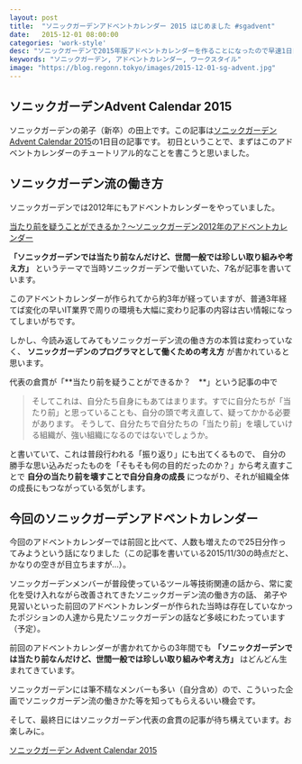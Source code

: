 ```yaml
---
layout: post
title:  "ソニックガーデンアドベントカレンダー 2015 はじめました #sgadvent"
date:   2015-12-01 08:00:00
categories: 'work-style'
desc: "ソニックガーデンで2015年版アドベントカレンダーを作ることになったので早速1日目の記事を書いてみました。今回はこのカレンダーのチュートリアル的記事です。"
keywords: "ソニックガーデン, アドベントカレンダー, ワークスタイル"
image: "https://blog.regonn.tokyo/images/2015-12-01-sg-advent.jpg"
---
```


<amp-img src="https://blog.regonn.tokyo/images/2015-12-01-sg-advent.jpg" alt="クリスマス" width="670px" height="480px" layout="responsive" ></amp-img>

## ソニックガーデンAdvent Calendar 2015

ソニックガーデンの弟子（新卒）の田上です。この記事は[ソニックガーデン Advent Calendar 2015](http://www.adventar.org/calendars/855)の1日目の記事です。
初日ということで、まずはこのアドベントカレンダーのチュートリアル的なことを書こうと思いました。

## ソニックガーデン流の働き方

ソニックガーデンでは2012年にもアドベントカレンダーをやっていました。

[当たり前を疑うことができるか？〜ソニックガーデン2012年のアドベントカレンダー](http://kuranuki.sonicgarden.jp/2012/12/sgadvent.html)

**「ソニックガーデンでは当たり前なんだけど、世間一般では珍しい取り組みや考え方」** というテーマで当時ソニックガーデンで働いていた、7名が記事を書いています。

このアドベントカレンダーが作られてから約3年が経っていますが、普通3年経てば変化の早いIT業界で周りの環境も大幅に変わり記事の内容は古い情報になってしまいがちです。

しかし、今読み返してみてもソニックガーデン流の働き方の本質は変わっていなく、 **ソニックガーデンのプログラマとして働くための考え方** が書かれていると思います。

代表の倉貫が「**当たり前を疑うことができるか？　**」という記事の中で

> そしてこれは、自分たち自身にもあてはまります。すでに自分たちが「当たり前」と思っていることも、自分の頭で考え直して、疑ってかかる必要があります。
> そうして、自分たちで自分たちの「当たり前」を壊していける組織が、強い組織になるのではないでしょうか。

と書いていて、これは普段行われる「振り返り」にも出てくるもので、 自分の勝手な思い込みだったものを「そもそも何の目的だったのか？」から考え直すことで **自分の当たり前を壊すことで自分自身の成長** につながり、それが組織全体の成長にもつながっている気がします。

## 今回のソニックガーデンアドベントカレンダー

今回のアドベントカレンダーでは前回と比べて、人数も増えたので25日分作ってみようという話になりました（この記事を書いている2015/11/30の時点だと、かなりの空きが目立ちますが…）。

ソニックガーデンメンバーが普段使っているツール等技術関連の話から、常に変化を受け入れながら改善されてきたソニックガーデン流の働き方の話、
弟子や見習いといった前回のアドベントカレンダーが作られた当時は存在していなかったポジションの人達から見たソニックガーデンの話など多岐にわたっています（予定）。

前回のアドベントカレンダーが書かれてからの3年間でも **「ソニックガーデンでは当たり前なんだけど、世間一般では珍しい取り組みや考え方」** はどんどん生まれてきています。

ソニックガーデンには筆不精なメンバーも多い（自分含め）ので、こういった企画でソニックガーデン流の働きかた等を知ってもらえるいい機会です。

そして、最終日にはソニックガーデン代表の倉貫の記事が待ち構えています。お楽しみに。

[ソニックガーデン Advent Calendar 2015](http://www.adventar.org/calendars/855)
